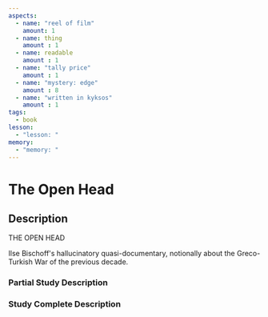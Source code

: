 ```yaml
---
aspects: 
  - name: "reel of film"
    amount: 1
  - name: thing
    amount : 1
  - name: readable
    amount : 1
  - name: "tally price"
    amount : 1
  - name: "mystery: edge"
    amount : 8
  - name: "written in kyksos"
    amount : 1
tags:
  - book
lesson:
  - "lesson: "
memory:
  - "memory: "
---
```


# The Open Head

## Description
THE OPEN HEAD

Ilse Bischoff's hallucinatory quasi-documentary, notionally about the Greco-Turkish War of the previous decade.
### Partial Study Description

### Study Complete Description
